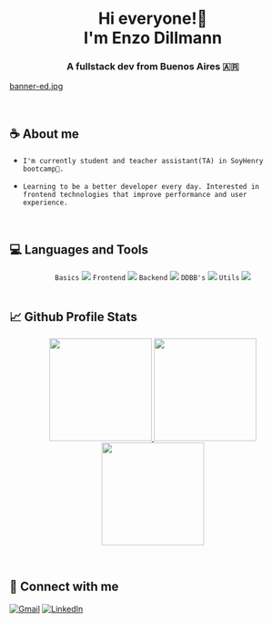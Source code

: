 <h1 align="center">Hi everyone!🙌 <br/> I'm Enzo Dillmann</h1>
<h3 align="center">A fullstack dev from Buenos Aires 🇦🇷</h3>

[banner-ed.jpg](https://postimg.cc/R3yTkkTc)

<br/>

## ☕ About me

- <code>I'm currently student and teacher assistant(TA) in SoyHenry bootcamp🚀.</code>

- <code>Learning to be a better developer every day. Interested in frontend technologies that improve performance and user experience.</code>

<br/>

## 💻 Languages and Tools
<div align="center"> 
<code>Basics</code>
<img src="https://skillicons.dev/icons?i=html,css,js,ts" />
<code>Frontend</code>
<img src="https://skillicons.dev/icons?i=react,redux,tailwind,sass" />
<code>Backend</code>
<img src="https://skillicons.dev/icons?i=nodejs,express,php" />
<code>DDBB's</code>
<img src="https://skillicons.dev/icons?i=mongodb,postgres" />
<code>Utils</code>
<img src="https://skillicons.dev/icons?i=jest,webpack,figma,postman,linux" />
</div>

<br/>

## 📈 Github Profile Stats

<p align="center">
    <a href="https://github.com/EFDillmann">
        <img height="180em" src="https://streak-stats.demolab.com?user=EFDillmann&theme=tokyonight&hide_border=true&border_radius="/>
        <img height="180em" src="https://github-readme-stats.vercel.app/api?username=EFDillmann&show_icons=true&count_private=true&hide_border=true&theme=tokyonight&include_all_commits=true&count_private=true"/>
        <img height="180em" src="https://github-readme-stats.vercel.app/api/top-langs/?username=EFDillmann&hide_border=true&layout=compact&theme=tokyonight&hide=jupyter%20notebook"/>
    </a>
</p>

<br/>

## 📨 Connect with me

[![Gmail](https://img.shields.io/badge/Gmail-D14836?style=for-the-badge&logo=gmail&logoColor=white)](mailto:dillmanncode1999@gmail.com)
[![LinkedIn](https://img.shields.io/badge/LinkedIn-0077B5?style=for-the-badge&logo=linkedin&logoColor=white)](https://www.linkedin.com/in/enzo-facundo-dillmann-960233187/)

<br/>
